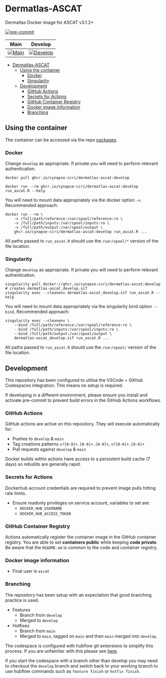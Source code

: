 # Dermatlas-ASCAT

Dermatlas Docker image for ASCAT v3.1.2+

[![pre-commit](https://img.shields.io/badge/pre--commit-enabled-brightgreen?logo=pre-commit)](https://github.com/pre-commit/pre-commit)

|                 Main                 |                Develop                |
| :----------------------------------: | :-----------------------------------: |
| [![Main][derm-main]][derm-main-view] | [![Develop][derm-dev]][derm-dev-view] |

- [Dermatlas-ASCAT](#dermatlas-ascat)
  - [Using the container](#using-the-container)
    - [Docker](#docker)
    - [Singularity](#singularity)
  - [Development](#development)
    - [GitHub Actions](#github-actions)
    - [Secrets for Actions](#secrets-for-actions)
    - [GitHub Container Registry](#github-container-registry)
    - [Docker image information](#docker-image-information)
    - [Branching](#branching)

## Using the container

The container can be accessed via the repo [packages](repo-package).

### Docker

Change `develop` as appropriate.  If private you will need to perform relevant authentication.

```
docker pull ghcr.io/cynapse-ccri/dermatlas-ascat:develop

docker run --rm ghcr.io/cynapse-ccri/dermatlas-ascat:develop run_ascat.R --help
```

You will need to mount data appropriately via the docker option `-v`.  Recommended approach:

```
docker run --rm \
    -v /full/path/reference:/var/spool/reference:ro \
    -v /full/path/inputs:/var/spool/inputs:ro \
    -v /full/path/output:/var/spool/output \
    ghcr.io/cynapse-ccri/dermatlas-ascat:develop run_ascat.R ...
```

All paths passed to `run_ascat.R` should use the `/var/spool/*` version of the file location.

### Singularity

Change `develop` as appropriate.  If private you will need to perform relevant authentication.

```
singularity pull docker://ghcr.io/cynapse-ccri/dermatlas-ascat:develop
# creates dermatlas-ascat_develop.sif
singularity exec --cleanenv dermatlas-ascat_develop.sif run_ascat.R --help
```

You will need to mount data appropriately via the singularity bind option `--bind`.  Recommended approach:

```
singularity exec --cleanenv \
    --bind /full/path/reference:/var/spool/reference:ro \
    --bind /full/path/inputs:/var/spool/inputs:ro \
    --bind /full/path/output:/var/spool/output \
    dermatlas-ascat_develop.sif run_ascat.R ...
```

All paths passed to `run_ascat.R` should use the `/var/spool/` version of the file location.

## Development

This repository has been configured to utilise the VSCode + GitHub Codespaces integration.  This means no setup is required.

If developing in a different environment, please ensure you install and activate pre-commit to prevent build errors in
the GitHub Actions workflows.

### GitHub Actions

GitHub actions are active on this repository.  They will execute automatically for:

- Pushes to `develop` & `main`
- Tag creations patterns `v?[0-9]+.[0-9]+.[0-9]+`, `v?[0-9]+.[0-9]+`
- Pull requests against `develop` & `main`

Docker builds within actions have access to a persistent build cache (7 days) so rebuilds are generally rapid.

### Secrets for Actions

Dockerhub account credentials are required to prevent image pulls hitting rate limits.

- Ensure readonly privileges on service account, variables to set are:
  - `DOCKER_HUB_USERNAME`
  - `DOCKER_HUB_ACCESS_TOKEN`

### GitHub Container Registry

Actions automatically register the container image in the GitHub container registry.  You are able to set **containers public**
while keeping **code private**.  Be aware that the `README.md` is common to the code and container registry.

### Docker image information

- Final user is `ascat`

### Branching

The repository has been setup with an expectation that good branching practice is used.

- Features
  - Branch from `develop`
  - Merged to `develop`
- Hotfixes
  - Branch from `main`
  - Merged to `main`, tagged on `main` and then `main` merged into `develop`.

The codespace is configured with hubflow git extensions to simplify this process.  If you are unfamiliar with this please
see [here](hubflow).

If you start the codespace with a branch other than develop you may need to checkout the `develop` branch and switch back
to your working branch to use hubflow commands such as `feature finish` or `hotfix finish`.

<!-- links -->

[derm-dev]: https://github.com/cynapse-ccri/Dermatlas-ASCAT/actions/workflows/build.yaml/badge.svg?branch=develop
[derm-dev-view]: https://github.com/cynapse-ccri/Dermatlas-ASCAT/actions?query=branch%3Adevelop
[derm-main]: https://github.com/cynapse-ccri/Dermatlas-ASCAT/actions/workflows/build.yaml/badge.svg?branch=main
[derm-main-view]: https://github.com/cynapse-ccri/Dermatlas-ASCAT/actions?query=branch%3Amain
